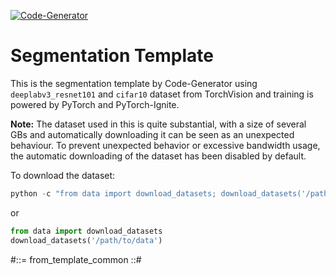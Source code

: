 [![Code-Generator](https://badgen.net/badge/Template%20by/Code-Generator/ee4c2c?labelColor=eaa700)](https://github.com/pytorch-ignite/code-generator)

# Segmentation Template

This is the segmentation template by Code-Generator using `deeplabv3_resnet101` and `cifar10` dataset from TorchVision and training is powered by PyTorch and PyTorch-Ignite.

**Note:**
The dataset used in this is quite substantial, with a size of several GBs and automatically downloading it can be seen as an unexpected behaviour. To prevent unexpected behavior or excessive bandwidth usage, the automatic downloading of the dataset has been disabled by default.

To download the dataset:

```python
python -c "from data import download_datasets; download_datasets('/path/to/data')"
```

or

```py
from data import download_datasets
download_datasets('/path/to/data')
```

#::= from_template_common ::#
